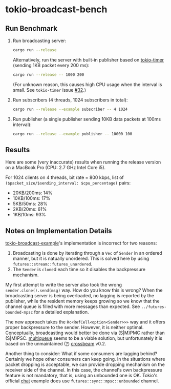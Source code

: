 # tokio-broadcast-bench

## Run Benchmark

1. Run broadcasting server:
    ```bash
    cargo run --release
    ```

    Alternatively, run the server with built-in publisher based on
    [tokio-timer](https://crates.io/crates/tokio-timer) (sending 1KB packet every 200 ms):

    ```bash
    cargo run --release -- 1000 200
    ```

    (For unknown reason, this causes high CPU usage when the interval is small. See `tokio-timer`
    issue [#32](https://github.com/tokio-rs/tokio-timer/issues/32).)

2. Run subscribers (4 threads, 1024 subscribers in total):
    ```bash
    cargo run --release --example subscriber -- 4 1024
    ```

3. Run publisher (a single publisher sending 10KB data packets at 100ms interval):
    ```bash
    cargo run --release --example publisher -- 10000 100
    ```

## Results

Here are some (very inaccurate) results when running the release version on a MacBook Pro (CPU: 2.7
GHz Intel Core i5).

For 1024 clients on 4 threads, bit rate = 800 kbps, list of
`($packet_size/$sending_interval: $cpu_percentage)` pairs:

- 20KB/200ms: 14%
- 10KB/100ms: 17%
- 5KB/50ms: 28%
- 2KB/20ms: 61%
- 1KB/10ms: 93%

## Notes on Implementation Details

[tokio-broadcast-example](https://github.com/arjsin/tokio-broadcast-example/)'s implementation is
incorrect for two reasons:

1. Broadcasting is done by iterating through a `Vec` of `Sender` in an ordered manner, but it is
   natually unordered. This is solved here by using `futures::stream::futures_unordered`.
2. The `Sender` is `clone`d each time so it disables the backpressure mechanism.

My first attempt to write the server also took the wrong `sender.clone().send(msg)` way. How do you
know this is wrong? When the broadcasting server is being overloaded, no lagging is reported by the
publisher, while the resident memory keeps growing so we know that the channel queue is filled with
more messages than expected. See `../futures-bounded-mpsc` for a detailed explanation.

The new approach takes the `Rc<RefCell<option<Sender>>>` way and it offers proper backpressure to
the sender. However, it is neither optimal. Conceptually, broadcasting would better be done via
(S|M)PMC rather than (S|M)PSC. [multiqueue](https://github.com/schets/multiqueue/) seems to be a
viable solution, but unfortunately it is based on the
unmaintained ([?](https://internals.rust-lang.org/t/crossbeam-request-for-help/4933))
[crossbeam](https://github.com/crossbeam-rs/crossbeam) v0.2.

Another thing to consider: What if some consumers are lagging behind? Certainly we hope other
consumers can keep going. In the situations where packet dropping is acceptable, we can provide
dropping mechanism on the receiver side of the channel. In this case, the channel's own backpressure
feature is not mandatory, that is, using an unbounded one is OK. Tokio's official
[chat](https://github.com/tokio-rs/tokio-core/blob/master/examples/chat.rs) example does use
`futures::sync::mpsc::unbounded` channel.
